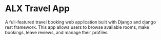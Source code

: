 
# ALX Travel App

A full-featured travel booking web application built with Django and django rest framework. This app allows users to browse available rooms, make bookings, leave reviews, and manage their profiles.
